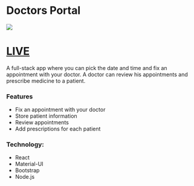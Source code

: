 # Doctors Portal 
![](https://i.ibb.co/0GhNLPk/image.png)

# [LIVE](https://doctori.netlify.app/)

A full-stack app where you can pick the date and time and fix an appointment with your doctor. A doctor can review his appointments and prescribe medicine to a patient.

### Features
- Fix an appointment with your doctor
- Store patient information
- Review appointments
- Add prescriptions for each patient

### Technology:
- React
- Material-UI
- Bootstrap
- Node.js
